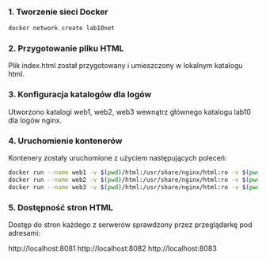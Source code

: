 ### 1. Tworzenie sieci Docker

```bash
docker network create lab10net
```

### 2. Przygotowanie pliku HTML
Plik index.html został przygotowany i umieszczony w lokalnym katalogu html.

### 3. Konfiguracja katalogów dla logów
Utworzono katalogi web1, web2, web3 wewnątrz głównego katalogu lab10 dla logów nginx.

### 4. Uruchomienie kontenerów
Kontenery zostały uruchomione z użyciem następujących poleceń:
```bash
docker run --name web1 -v $(pwd)/html:/usr/share/nginx/html:ro -v $(pwd)/lab10/web1:/var/log/nginx -d --network lab10net -p 8081:80 nginx:latest
docker run --name web2 -v $(pwd)/html:/usr/share/nginx/html:ro -v $(pwd)/lab10/web2:/var/log/nginx -d --network lab10net -p 8082:80 nginx:latest
docker run --name web3 -v $(pwd)/html:/usr/share/nginx/html:ro -v $(pwd)/lab10/web3:/var/log/nginx -d --network lab10net -p 8083:80 nginx:latest
```

### 5. Dostępność stron HTML
Dostęp do stron każdego z serwerów sprawdzony przez przeglądarkę pod adresami:

http://localhost:8081
http://localhost:8082
http://localhost:8083
